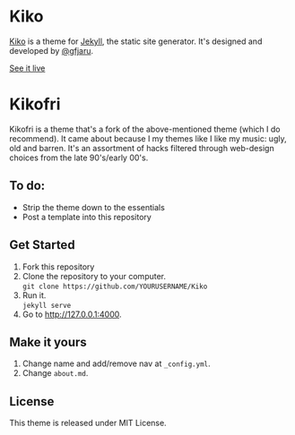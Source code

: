 # Kiko

[Kiko](http://github.com/gfjaru/Kiko) is a theme for [Jekyll](http://jekyllrb.com), the static site generator. It's designed and developed by [@gfjaru](https://twitter.com/gfjaru).

[See it live](https://kiko.gfjaru.com/)

# Kikofri

Kikofri is a theme that's a fork of the above-mentioned theme (which I do recommend). It came about because I my themes like I like my music: ugly, old and barren. It's an assortment of hacks filtered through web-design choices from the late 90's/early 00's.

## To do:

* Strip the theme down to the essentials
* Post a template into this repository


## Get Started

1. Fork this repository
2. Clone the repository to your computer.<br />`git clone https://github.com/YOURUSERNAME/Kiko`  
3. Run it.<br />`jekyll serve`
4. Go to http://127.0.0.1:4000.

## Make it yours

1. Change name and add/remove nav at `_config.yml`.
2. Change `about.md`.

## License

This theme is released under MIT License.
